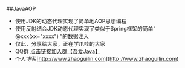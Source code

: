 ##JavaAOP
* 使用JDK的动态代理实现了简单地AOP思想编程
* 使用反射结合JDK动态代理实现了类似于Spring框架的简单“ @xxx(xx="xxxx") ”的数据注入
* 仅此，分享给大家，正在学爪哇的大家
* QQ群 [点击链接加入群【吾爱Java】](http://jq.qq.com/?_wv=1027&k=28XUDSI)
* 个人博客[http://www.zhaoguilin.com](http://www.zhaoguilin.com)  

